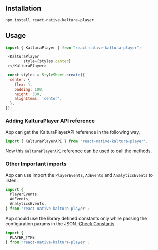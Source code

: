 ## Installation

```sh
npm install react-native-kaltura-player
```

## Usage

```js
import { KalturaPlayer } from "react-native-kaltura-player";

 <KalturaPlayer
 		style={styles.center}
 ></KalturaPlayer>

 const styles = StyleSheet.create({
  center: {
    flex: 1,
    padding: 100,
    height: 300,
    alignItems: 'center',
  },
});       
```

### Adding KalturaPlayer API reference

App can get the KalturaPlayerAPI reference in the following way,

```js
import { KalturaPlayerAPI } from 'react-native-kaltura-player';

```

Now this `KalturaPlayerAPI` reference can be used to call the methods.

### Other Important imports

App can use import the `PlayerEvents`, `AdEvents` and `AnalyticsEvents` to listen.

```js
import {
  PlayerEvents,
  AdEvents,
  AnalyticsEvents,
} from 'react-native-kaltura-player';

```

App should use the library defined constants only while passing the configuration params in the JSON.
[Check Constants](./player-functions.md#constants)

```js
import {
  PLAYER_TYPE
} from 'react-native-kaltura-player';

```